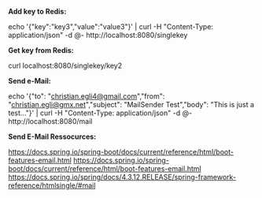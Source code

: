 
**Add key to Redis:** 

echo '{"key":"key3","value":"value3"}' | curl -H "Content-Type: application/json" -d @- http://localhost:8080/singlekey

**Get key from Redis:**

curl localhost:8080/singlekey/key2

**Send e-Mail:** 

echo '{"to": "christian.egli4@gmail.com","from": "christian.egli@gmx.net","subject": "MailSender Test","body": "This is just a test..."}' | curl -H "Content-Type: application/json" -d @- http://localhost:8080/mail



**Send E-Mail Ressocurces:** 

https://docs.spring.io/spring-boot/docs/current/reference/html/boot-features-email.html
https://docs.spring.io/spring-boot/docs/current/reference/html/boot-features-email.html
https://docs.spring.io/spring/docs/4.3.12.RELEASE/spring-framework-reference/htmlsingle/#mail

